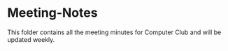 # Meeting-Notes
This folder contains all the meeting minutes for Computer Club and will be updated weekly.
